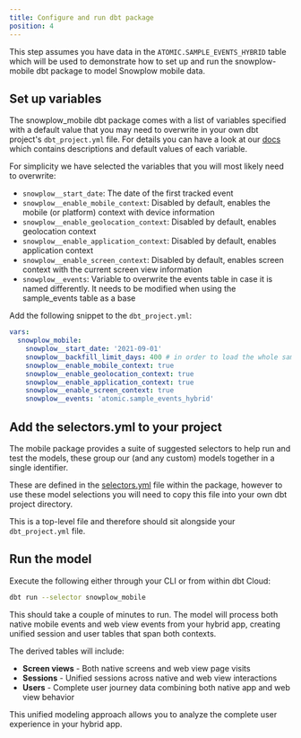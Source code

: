 ```yaml
---
title: Configure and run dbt package
position: 4
---
```


This step assumes you have data in the `ATOMIC.SAMPLE_EVENTS_HYBRID` table which will be used to demonstrate how to set up and run the snowplow-mobile dbt package to model Snowplow mobile data.

## Set up variables

The snowplow_mobile dbt package comes with a list of variables specified with a default value that you may need to overwrite in your own dbt project's `dbt_project.yml` file. For details you can have a look at our [docs](https://docs.snowplow.io/docs/modeling-your-data/modeling-your-data-with-dbt/dbt-configuration/mobile/) which contains descriptions and default values of each variable.

For simplicity we have selected the variables that you will most likely need to overwrite:

- `snowplow__start_date`: The date of the first tracked event
- `snowplow__enable_mobile_context`: Disabled by default, enables the mobile (or platform) context with device information
- `snowplow__enable_geolocation_context`: Disabled by default, enables geolocation context
- `snowplow__enable_application_context`: Disabled by default, enables application context
- `snowplow__enable_screen_context`: Disabled by default, enables screen context with the current screen view information
- `snowplow__events`: Variable to overwrite the events table in case it is named differently. It needs to be modified when using the sample_events table as a base

Add the following snippet to the `dbt_project.yml`:

```yml
vars:
  snowplow_mobile:
    snowplow__start_date: '2021-09-01'
    snowplow__backfill_limit_days: 400 # in order to load the whole sample dataset
    snowplow__enable_mobile_context: true
    snowplow__enable_geolocation_context: true
    snowplow__enable_application_context: true
    snowplow__enable_screen_context: true
    snowplow__events: 'atomic.sample_events_hybrid'
```

## Add the selectors.yml to your project

The mobile package provides a suite of suggested selectors to help run and test the models, these group our (and any custom) models together in a single identifier.

These are defined in the [selectors.yml](https://github.com/snowplow/dbt-snowplow-mobile/blob/main/selectors.yml) file within the package, however to use these model selections you will need to copy this file into your own dbt project directory.

This is a top-level file and therefore should sit alongside your `dbt_project.yml` file.

## Run the model

Execute the following either through your CLI or from within dbt Cloud:

```bash
dbt run --selector snowplow_mobile
```

This should take a couple of minutes to run. The model will process both native mobile events and web view events from your hybrid app, creating unified session and user tables that span both contexts.

The derived tables will include:

- **Screen views** - Both native screens and web view page visits
- **Sessions** - Unified sessions across native and web view interactions
- **Users** - Complete user journey data combining both native app and web view behavior

This unified modeling approach allows you to analyze the complete user experience in your hybrid app.
